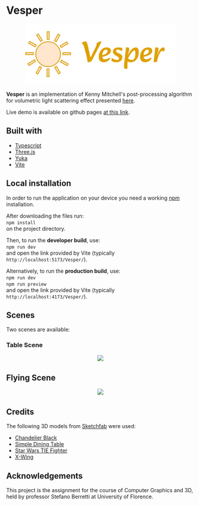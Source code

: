 # Vesper

<p align="center">
  <img src="https://github.com/dadoPuccio/Vesper/blob/master/images/logo.png" />
</p>

**Vesper** is an implementation of Kenny Mitchell's post-processing algorithm for volumetric light scattering effect presented [here](https://developer.nvidia.com/gpugems/gpugems3/part-ii-light-and-shadows/chapter-13-volumetric-light-scattering-post-process).  

Live demo is available on github pages [at this link](https://dadopuccio.github.io/Vesper/).

## Built with
* [Typescript](https://www.typescriptlang.org/)
* [Three.js](https://www.typescriptlang.org/)
* [Yuka](https://mugen87.github.io/yuka/)
* [Vite](https://vitejs.dev/guide/features.html)

## Local installation
In order to run the application on your device you need a working [npm](https://www.npmjs.com) installation.  

After downloading the files run:  
``` npm install ```  
on the project directory.

Then, to run the **developer build**, use:  
``` npm run dev ```  
and open the link provided by Vite (typically ``` http://localhost:5173/Vesper/ ```).

Alternatively, to run the **production build**, use:  
``` npm run dev ```  
``` npm run preview ```  
and open the link provided by Vite (typically ``` http://localhost:4173/Vesper/ ```).

## Scenes
Two scenes are available:

### Table Scene
<p align="center">
  <img src="https://github.com/dadoPuccio/Vesper/blob/master/images/TableScene.png" width="800px" />
</p>

## Flying Scene
<p align="center">
  <img src="https://github.com/dadoPuccio/Vesper/blob/master/images/FlyingScene.png" width="800px" />
</p>

## Credits
The following 3D models from [Sketchfab](https://sketchfab.com/) were used:
* [Chandelier Black](https://sketchfab.com/3d-models/chandelier-black-c66c187d0ed44d759d2b6564fbc83a9c)
* [Simple Dining Table](https://sketchfab.com/3d-models/simple-dining-table-a6deba91a7f9435082369e33f8db0dd6)
* [Star Wars TIE Fighter](https://sketchfab.com/3d-models/star-wars-tie-fighter-7168fab6ee2a4c62979c3dbfa05458f0)
* [X-Wing](https://sketchfab.com/3d-models/x-wing-6fdd3b18c4b245bf9eba1fd32611496a)

## Acknowledgements
This project is the assignment for the course of Computer Graphics and 3D, held by professor Stefano Berretti at University of Florence.
